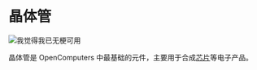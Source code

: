 # 晶体管

![我觉得我已无梗可用](oredict:oc:materialTransistor)

晶体管是 OpenComputers 中最基础的元件，主要用于合成[芯片](chip1.md)等电子产品。
